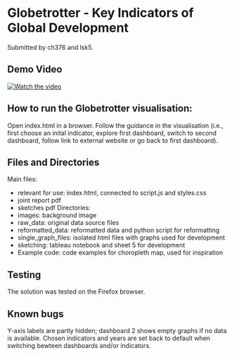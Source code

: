 # Globetrotter - Key Indicators of Global Development

Submitted by ch376 and lsk5.

## Demo Video

[![Watch the video](http://img.youtube.com/vi/dQw4w9WgXcQ/0.jpg)](http://www.youtube.com/watch?v=dQw4w9WgXcQ)

## How to run the Globetrotter visualisation:
Open index.html in a browser.
Follow the guidance in the visualisation (i.e., first choose an inital indicator, explore first dashboard, switch to second dashboard, follow link to external website or go back to first dashboard).

## Files and Directories
Main files:
- relevant for use: index.html, connected to script.js and styles.css
- joint report pdf
- sketches pdf
Directories:
- images: background image
- raw_data: original data source files
- reformatted_data: reformatted data and python script for reformatting
- single_graph_files: isolated html files with graphs used for development
- sketching: tableau notebook and sheet 5 for development
- Example code: code examples for choropleth map, used for inspiration


## Testing
The solution was tested on the Firefox browser.

## Known bugs
Y-axis labels are partly hidden; dashboard 2 shows empty graphs if no data is available. Chosen indicators and years are set back to default when switching bewteen dashboards and/or indicators.

